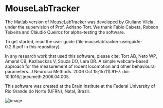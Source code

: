 # MouseLabTracker

The Matlab version of MouseLabTracker was developed by Giuliano Vilela, under the supervision of Prof. Adriano Tort. We thank Fábio Caixeta, Robson Teixeira and Cláudio Queiroz for alpha-testing the software. 
 
To get started, read the user guide (file mouselabtracker-userguide-0.2.9.pdf in this repository).

In any research work that used this software, please cite: Tort AB, Neto WP, Amaral OB, Kazlauckas V, Souza DO, Lara DR. A simple webcam-based approach for the measurement of rodent locomotion and other behavioural parameters. J Neurosci Methods. 2006 Oct 15;157(1):91-7. doi: 10.1016/j.jneumeth.2006.04.005. 

This software was created at the Brain Institute at the Federal University of Rio Grande do Norte (UFRN), Natal, Brazil. 


![image](https://github.com/user-attachments/assets/8b600a53-44b2-4c31-aafa-8a8ad9b208b7)
